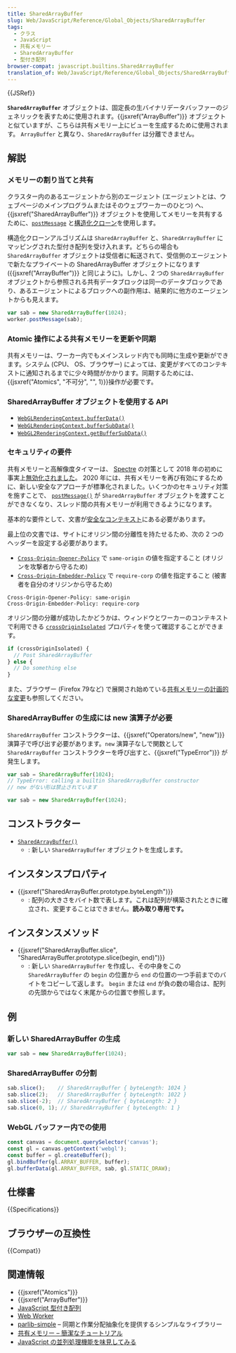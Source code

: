 ```yaml
---
title: SharedArrayBuffer
slug: Web/JavaScript/Reference/Global_Objects/SharedArrayBuffer
tags:
  - クラス
  - JavaScript
  - 共有メモリー
  - SharedArrayBuffer
  - 型付き配列
browser-compat: javascript.builtins.SharedArrayBuffer
translation_of: Web/JavaScript/Reference/Global_Objects/SharedArrayBuffer
---
```

{{JSRef}}

**`SharedArrayBuffer`** オブジェクトは、固定長の生バイナリデータバッファーのジェネリックを表すために使用されます。{{jsxref("ArrayBuffer")}} オブジェクトと似ていますが、こちらは共有メモリー上にビューを生成するために使用されます。 `ArrayBuffer` と異なり、`SharedArrayBuffer` は分離できません。

## 解説

### メモリーの割り当てと共有

クラスター内のあるエージェントから別のエージェント (エージェントとは、ウェブページのメインプログラムまたはそのウェブワーカーのひとつ) へ、{{jsxref("SharedArrayBuffer")}} オブジェクトを使用してメモリーを共有するために、[`postMessage`](/ja/docs/Web/API/Worker/postMessage) と[構造化クローン](/ja/docs/Web/API/Web_Workers_API/Structured_clone_algorithm)を使用します。

構造化クローンアルゴリズムは `SharedArrayBuffer` と、`SharedArrayBuffer` にマッピングされた型付き配列を受け入れます。どちらの場合も `SharedArrayBuffer` オブジェクトは受信者に転送されて、受信側のエージェントで新たなプライベートの SharedArrayBuffer オブジェクトになります ({{jsxref("ArrayBuffer")}} と同じように)。しかし、2 つの `SharedArrayBuffer` オブジェクトから参照される共有データブロックは同一のデータブロックであり、あるエージェントによるブロックへの副作用は、結果的に他方のエージェントからも見えます。

```js
var sab = new SharedArrayBuffer(1024);
worker.postMessage(sab);
```

### Atomic 操作による共有メモリーを更新や同期

共有メモリーは、ワーカー内でもメインスレッド内でも同時に生成や更新ができます。システム (CPU、 OS、ブラウザー) によっては、変更がすべてのコンテキストに通知されるまでに少々時間がかかります。同期するためには、{{jsxref("Atomics", "不可分", "", 1)}}操作が必要です。

<h3 id="APIs_which_use_SharedArrayBuffer_objects">SharedArrayBuffer オブジェクトを使用する API</h3>

- [`WebGLRenderingContext.bufferData()`](/ja/docs/Web/API/WebGLRenderingContext/bufferData "WebGL API WebGLRenderingContext.bufferData() メソッドは、バッファーオブジェクトのデータストアを初期化、作成します。")
- [`WebGLRenderingContext.bufferSubData()`](/ja/docs/Web/API/WebGLRenderingContext/bufferSubData "The WebGLRenderingContext.bufferSubData() method of the WebGL API updates a subset of a buffer object's data store.")
- [`WebGL2RenderingContext.getBufferSubData()`](/ja/docs/Web/API/WebGL2RenderingContext/getBufferSubData "The WebGL2RenderingContext.getBufferSubData() method of the WebGL 2 API reads data from a buffer binding point and writes them to an ArrayBuffer or SharedArrayBuffer.")

### セキュリティの要件

共有メモリーと高解像度タイマーは、 [Spectre](https://ja.wikipedia.org/wiki/Spectre) の対策として 2018 年の初めに事実上[無効化されました](https://blog.mozilla.org/security/2018/01/03/mitigations-landing-new-class-timing-attack/)。 2020 年には、共有メモリーを再び有効にするために、新しい安全なアプローチが標準化されました。いくつかのセキュリティ対策を施すことで、 [`postMessage()`](/ja/docs/Web/API/Window/postMessage) が `SharedArrayBuffer` オブジェクトを渡すことができなくなり、スレッド間の共有メモリーが利用できるようになります。

基本的な要件として、文書が[安全なコンテキスト](/ja/docs/Web/Security/Secure_Contexts)にある必要があります。

最上位の文書では、サイトにオリジン間の分離性を持たせるため、次の 2 つのヘッダーを設定する必要があります。

- [`Cross-Origin-Opener-Policy`](/ja/docs/Web/HTTP/Headers/Cross-Origin-Opener-Policy) で `same-origin` の値を指定すること (オリジンを攻撃者から守るため)
- [`Cross-Origin-Embedder-Policy`](/ja/docs/Web/HTTP/Headers/Cross-Origin-Embedder-Policy) で `require-corp` の値を指定すること (被害者を自分のオリジンから守るため)

```plain
Cross-Origin-Opener-Policy: same-origin
Cross-Origin-Embedder-Policy: require-corp
```

オリジン間の分離が成功したかどうかは、ウィンドウとワーカーのコンテキストで利用できる [`crossOriginIsolated`](/ja/docs/Web/API/WindowOrWorkerGlobalScope/crossOriginIsolated) プロパティを使って確認することができます。

```js
if (crossOriginIsolated) {
  // Post SharedArrayBuffer
} else {
  // Do something else
}
```

また、ブラウザー (Firefox 79など) で展開され始めている[共有メモリーの計画的な変更](/ja/docs/Web/JavaScript/Reference/Global_Objects/SharedArrayBuffer/Planned_changes)も参照してください。

### SharedArrayBuffer の生成には new 演算子が必要

`SharedArrayBuffer` コンストラクターは、{{jsxref("Operators/new", "new")}} 演算子で呼び出す必要があります。`new` 演算子なしで関数として `SharedArrayBuffer` コンストラクターを呼び出すと、{{jsxref("TypeError")}} が発生します。

```js example-bad
var sab = SharedArrayBuffer(1024);
// TypeError: calling a builtin SharedArrayBuffer constructor
// new がない形は禁止されています
```

```js example-good
var sab = new SharedArrayBuffer(1024);
```

## コンストラクター

- [`SharedArrayBuffer()`](/ja/docs/Web/JavaScript/Reference/Global_Objects/SharedArrayBuffer/SharedArrayBuffer)
  - : 新しい `SharedArrayBuffer` オブジェクトを生成します。

## インスタンスプロパティ

- {{jsxref("SharedArrayBuffer.prototype.byteLength")}}
  - : 配列の大きさをバイト数で表します。これは配列が構築されたときに確立され、変更することはできません。**読み取り専用です。**

## インスタンスメソッド

- {{jsxref("SharedArrayBuffer.slice", "SharedArrayBuffer.prototype.slice(begin, end)")}}
  - : 新しい `SharedArrayBuffer` を作成し、その中身をこの `SharedArrayBuffer` の `begin` の位置から `end` の位置の一つ手前までのバイトをコピーして返します。 `begin` または `end` が負の数の場合は、配列の先頭からではなく末尾からの位置で参照します。

## 例

### 新しい SharedArrayBuffer の生成

```js
var sab = new SharedArrayBuffer(1024);
```

### SharedArrayBuffer の分割

```js
sab.slice();    // SharedArrayBuffer { byteLength: 1024 }
sab.slice(2);   // SharedArrayBuffer { byteLength: 1022 }
sab.slice(-2);  // SharedArrayBuffer { byteLength: 2 }
sab.slice(0, 1); // SharedArrayBuffer { byteLength: 1 }
```

### WebGL バッファー内での使用

```js
const canvas = document.querySelector('canvas');
const gl = canvas.getContext('webgl');
const buffer = gl.createBuffer();
gl.bindBuffer(gl.ARRAY_BUFFER, buffer);
gl.bufferData(gl.ARRAY_BUFFER, sab, gl.STATIC_DRAW);
```

## 仕様書

{{Specifications}}

## ブラウザーの互換性

{{Compat}}

## 関連情報

- {{jsxref("Atomics")}}
- {{jsxref("ArrayBuffer")}}
- [JavaScript 型付き配列](/ja/docs/Web/JavaScript/Typed_arrays)
- [Web Worker](/ja/docs/Web/API/Web_Workers_API)
- [parlib-simple](https://github.com/lars-t-hansen/parlib-simple) – 同期と作業分配抽象化を提供するシンプルなライブラリー
- [共有メモリー – 簡潔なチュートリアル](https://github.com/tc39/ecmascript_sharedmem/blob/master/TUTORIAL.md)
- [JavaScript の並列処理機能を味見してみる](https://dev.mozilla.jp/2016/05/a-taste-of-javascripts-new-parallel-primitives/)
